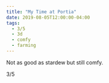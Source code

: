 ```yaml
---
title: "My Time at Portia"
date: 2019-08-05T12:00:00-04:00
tags:
  - 3/5
  - 3d
  - comfy
  - farming
---
```


Not as good as stardew but still comfy.

3/5
